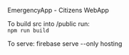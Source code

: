 EmergencyApp - Citizens WebApp  

To build src into /public run:  
`npm run build`  
  
To serve:
firebase serve --only hosting